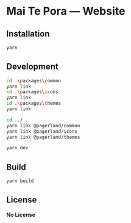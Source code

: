 # Mai Te Pora — Website

## Installation
```bash
yarn
```

## Development
```bash
cd .\packages\common
yarn link
cd .\packages\icons
yarn link
cd .\packages\themes
yarn link

cd ../..
yarn link @pagerland/common
yarn link @pagerland/icons
yarn link @pagerland/themes

yarn dev
```

## Build
```bash
yarn build
```

## License
**No License**
